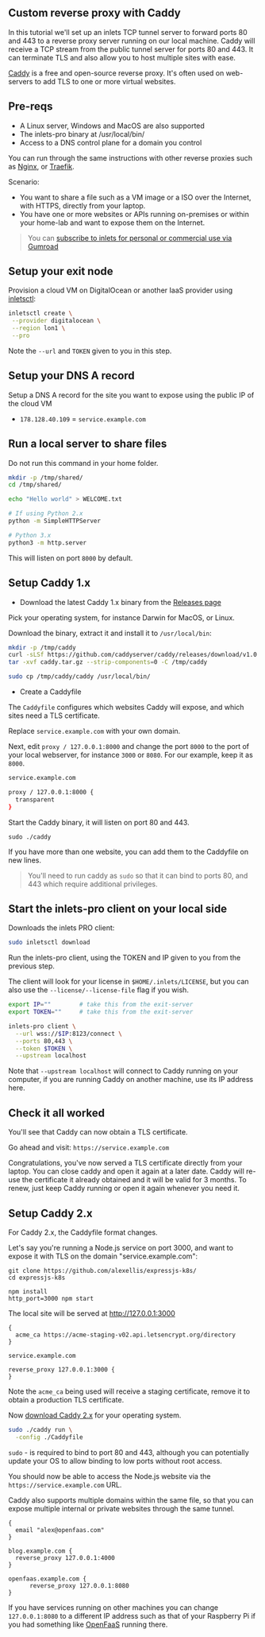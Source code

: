 ## Custom reverse proxy with Caddy

In this tutorial we'll set up an inlets TCP tunnel server to forward ports 80 and 443 to a reverse proxy server running on our local machine. Caddy will receive a TCP stream from the public tunnel server for ports 80 and 443. It can terminate TLS and also allow you to host multiple sites with ease.

[Caddy](https://caddyserver.com) is a free and open-source reverse proxy. It's often used on web-servers to add TLS to one or more virtual websites.

## Pre-reqs

* A Linux server, Windows and MacOS are also supported
* The inlets-pro binary at /usr/local/bin/
* Access to a DNS control plane for a domain you control

You can run through the same instructions with other reverse proxies such as [Nginx](http://nginx.org), or [Traefik](https://traefik.io).

Scenario:
* You want to share a file such as a VM image or a ISO over the Internet, with HTTPS, directly from your laptop.
* You have one or more websites or APIs running on-premises or within your home-lab and want to expose them on the Internet.

> You can [subscribe to inlets for personal or commercial use via Gumroad](https://inlets.dev/blog/2021/07/27/monthly-subscription.html)

## Setup your exit node

Provision a cloud VM on DigitalOcean or another IaaS provider using [inletsctl](https://github.com/inlets/inletsctl):

```bash
inletsctl create \
 --provider digitalocean \
 --region lon1 \
 --pro
```

Note the `--url` and `TOKEN` given to you in this step.

## Setup your DNS A record

Setup a DNS A record for the site you want to expose using the public IP of the cloud VM

* `178.128.40.109` = `service.example.com`

## Run a local server to share files

Do not run this command in your home folder.

```bash
mkdir -p /tmp/shared/
cd /tmp/shared/

echo "Hello world" > WELCOME.txt

# If using Python 2.x
python -m SimpleHTTPServer

# Python 3.x
python3 -m http.server
```

This will listen on port `8000` by default.

## Setup Caddy 1.x

* Download the latest Caddy 1.x binary from the [Releases page](https://github.com/caddyserver/caddy/releases)

Pick your operating system, for instance Darwin for MacOS, or Linux.

Download the binary, extract it and install it to `/usr/local/bin`:

```bash
mkdir -p /tmp/caddy
curl -sLSf https://github.com/caddyserver/caddy/releases/download/v1.0.4/caddy_v1.0.4_darwin_amd64.zip > caddy.tar.gz
tar -xvf caddy.tar.gz --strip-components=0 -C /tmp/caddy

sudo cp /tmp/caddy/caddy /usr/local/bin/
```

* Create a Caddyfile

The `Caddyfile` configures which websites Caddy will expose, and which sites need a TLS certificate.

Replace `service.example.com` with your own domain.

Next, edit `proxy / 127.0.0.1:8000` and change the port `8000` to the port of your local webserver, for instance `3000` or `8080`. For our example, keep it as `8000`.

```sh
service.example.com

proxy / 127.0.0.1:8000 {
  transparent
}
```

Start the Caddy binary, it will listen on port 80 and 443.

```
sudo ./caddy
```

If you have more than one website, you can add them to the Caddyfile on new lines.

> You'll need to run caddy as `sudo` so that it can bind to ports 80, and 443 which require additional privileges.

## Start the inlets-pro client on your local side

Downloads the inlets PRO client:

```sh
sudo inletsctl download
```

Run the inlets-pro client, using the TOKEN and IP given to you from the previous step.

The client will look for your license in `$HOME/.inlets/LICENSE`, but you can also use the `--license/--license-file` flag if you wish.

```sh
export IP=""        # take this from the exit-server
export TOKEN=""     # take this from the exit-server

inlets-pro client \
  --url wss://$IP:8123/connect \
  --ports 80,443 \
  --token $TOKEN \
  --upstream localhost
```

Note that `--upstream localhost` will connect to Caddy running on your computer, if you are running Caddy on another machine, use its IP address here.

## Check it all worked

You'll see that Caddy can now obtain a TLS certificate.

Go ahead and visit: `https://service.example.com`

Congratulations, you've now served a TLS certificate directly from your laptop. You can close caddy and open it again at a later date. Caddy will re-use the certificate it already obtained and it will be valid for 3 months. To renew, just keep Caddy running or open it again whenever you need it.

## Setup Caddy 2.x

For Caddy 2.x, the Caddyfile format changes.

Let's say you're running a Node.js service on port 3000, and want to expose it with TLS on the domain "service.example.com":

```
git clone https://github.com/alexellis/expressjs-k8s/
cd expressjs-k8s

npm install
http_port=3000 npm start
```

The local site will be served at http://127.0.0.1:3000

```Caddyfile
{
  acme_ca https://acme-staging-v02.api.letsencrypt.org/directory
}

service.example.com

reverse_proxy 127.0.0.1:3000 {
}
```

Note the `acme_ca` being used will receive a staging certificate, remove it to obtain a production TLS certificate.

Now [download Caddy 2.x](https://caddyserver.com/download) for your operating system.

```bash
sudo ./caddy run \
  -config ./Caddyfile
```

`sudo` - is required to bind to port 80 and 443, although you can potentially update your OS to allow binding to low ports without root access.

You should now be able to access the Node.js website via the `https://service.example.com` URL.

Caddy also supports multiple domains within the same file, so that you can expose multiple internal or private websites through the same tunnel.

```Caddyfile
{
  email "alex@openfaas.com"
}

blog.example.com {
  reverse_proxy 127.0.0.1:4000
}

openfaas.example.com {
      reverse_proxy 127.0.0.1:8080
}
```

If you have services running on other machines you can change `127.0.0.1:8080` to a different IP address such as that of your Raspberry Pi if you had something like [OpenFaaS](https://github.com/openfaas/) running there.

